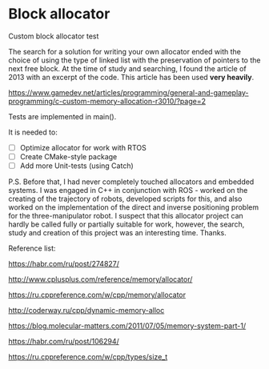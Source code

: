 # Block allocator
Custom block allocator test

The search for a solution for writing your own allocator ended with the choice of using the type of linked list with the preservation of pointers to the next free block. At the time of study and searching, I found the article of 2013 with an excerpt of the code. This article has been used **very heavily**.

https://www.gamedev.net/articles/programming/general-and-gameplay-programming/c-custom-memory-allocation-r3010/?page=2

Tests are implemented in main().

It is needed to:
- [ ] Optimize allocator for work with RTOS
- [ ] Create CMake-style package
- [ ] Add more Unit-tests (using Catch)

P.S. Before that, I had never completely touched allocators and embedded systems. I was engaged in C++ in conjunction with ROS - worked on the creating of the trajectory of robots, developed scripts for this, and also worked on the implementation of the direct and inverse positioning problem for the three-manipulator robot. I suspect that this allocator project can hardly be called fully or partially suitable for work, however, the search, study and creation of this project was an interesting time. Thanks.

Reference list:

https://habr.com/ru/post/274827/

http://www.cplusplus.com/reference/memory/allocator/

https://ru.cppreference.com/w/cpp/memory/allocator 

http://coderway.ru/cpp/dynamic-memory-alloc

https://blog.molecular-matters.com/2011/07/05/memory-system-part-1/

https://habr.com/ru/post/106294/

https://ru.cppreference.com/w/cpp/types/size_t
